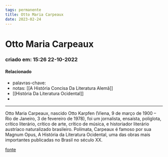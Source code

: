 ```yaml
---
tags: permanente
title: Otto Maria Carpeaux
date: 2023-02-24
---
```

# Otto Maria Carpeaux
### criado em: 15:26 22-10-2022

#### Relacionado
- palavras-chave: 
- notas: [[A História Concisa Da Literatura Alemã]]
- [[História Da Literatura Ocidental]]
- 
---
Otto Maria Carpeaux, nascido Otto Karpfen (Viena, 9 de março de 1900 – Rio de Janeiro, 3 de fevereiro de 1978), foi um jornalista, ensaísta, poliglota, crítico literário, crítico de arte, crítico de música, e historiador literário austríaco naturalizado brasileiro. Polímata, Carpeaux é famoso por sua Magnum Opus, A História da Literatura Ocidental, uma das obras mais importantes publicadas no Brasil no século XX. 

[fonte](https://pt.wikipedia.org/wiki/Otto_Maria_Carpeaux)
